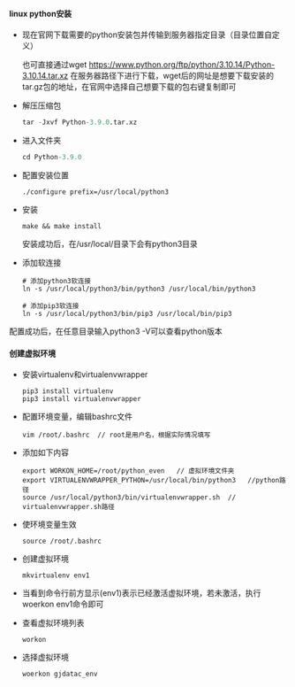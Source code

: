 #### linux python安装



- 现在官网下载需要的python安装包并传输到服务器指定目录（目录位置自定义）

  也可直接通过wget https://www.python.org/ftp/python/3.10.14/Python-3.10.14.tar.xz 在服务器路径下进行下载，wget后的网址是想要下载安装的tar.gz包的地址，在官网中选择自己想要下载的包右键复制即可

- 解压压缩包

  ```python
  tar -Jxvf Python-3.9.0.tar.xz
  ```

- 进入文件夹

  ```python
  cd Python-3.9.0
  ```

- 配置安装位置

  ```pytho
  ./configure prefix=/usr/local/python3
  ```

- 安装

  ```
  make && make install
  ```

  安装成功后，在/usr/local/目录下会有python3目录

- 添加软连接

  ```
  # 添加python3软连接
  ln -s /usr/local/python3/bin/python3 /usr/local/bin/python3
  
  # 添加pip3软连接
  ln -s /usr/local/python3/bin/pip3 /usr/local/bin/pip3
  ```

配置成功后，在任意目录输入python3 -V可以查看python版本





#### 创建虚拟环境



- 安装virtualenv和virtualenvwrapper

  ```
  pip3 install virtualenv
  pip3 install virtualenvwrapper
  ```

- 配置环境变量，编辑bashrc文件

  ```
  vim /root/.bashrc  // root是用户名，根据实际情况填写
  ```

- 添加如下内容

  ```
  export WORKON_HOME=/root/python_even   // 虚拟环境文件夹
  export VIRTUALENVWRAPPER_PYTHON=/usr/local/bin/python3   //python路径
  source /usr/local/python3/bin/virtualenvwrapper.sh  // virtualenvwrapper.sh路径
  ```

  

- 使环境变量生效

  ```
  source /root/.bashrc
  ```

  

- 创建虚拟环境

  ```
  mkvirtualenv env1
  ```

- 当看到命令行前方显示(env1)表示已经激活虚拟环境，若未激活，执行woerkon env1命令即可

- 查看虚拟环境列表

  ```
  workon
  ```

  

- 选择虚拟环境

  ```
  woerkon gjdatac_env
  ```

  

